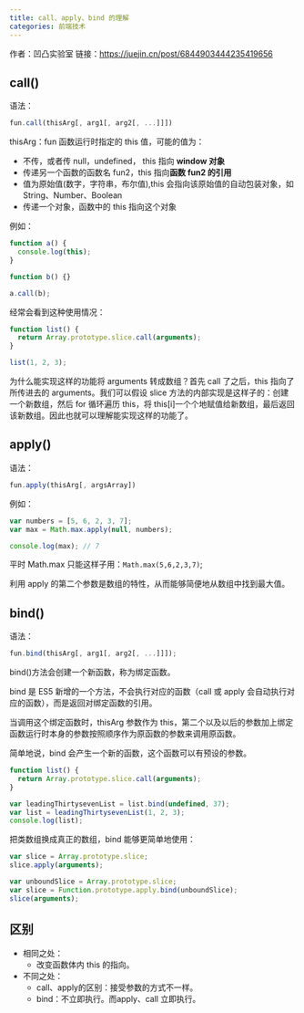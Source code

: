 ```yaml
---
title: call、apply、bind 的理解
categories: 前端技术
---
```


作者：凹凸实验室
链接：https://juejin.cn/post/6844903444235419656

<!-- more -->

## call()

语法：

```javascript
fun.call(thisArg[, arg1[, arg2[, ...]]])
```

thisArg：fun 函数运行时指定的 this 值，可能的值为：

- 不传，或者传 null，undefined， this 指向 **window 对象**
- 传递另一个函数的函数名 fun2，this 指向**函数 fun2 的引用**
- 值为原始值(数字，字符串，布尔值),this 会指向该原始值的自动包装对象，如 String、Number、Boolean
- 传递一个对象，函数中的 this 指向这个对象

例如：

```javascript
function a() {
  console.log(this);
}

function b() {}

a.call(b);
```

经常会看到这种使用情况：

```javascript
function list() {
  return Array.prototype.slice.call(arguments);
}

list(1, 2, 3);
```

为什么能实现这样的功能将 arguments 转成数组？首先 call 了之后，this 指向了所传进去的 arguments。我们可以假设 slice 方法的内部实现是这样子的：创建一个新数组，然后 for 循环遍历 this，将 this[i]一个个地赋值给新数组，最后返回该新数组。因此也就可以理解能实现这样的功能了。

## apply()

语法：

```javascript
fun.apply(thisArg[, argsArray])
```

例如：

```javascript
var numbers = [5, 6, 2, 3, 7];
var max = Math.max.apply(null, numbers);

console.log(max); // 7
```

平时 Math.max 只能这样子用：`Math.max(5,6,2,3,7)`;

利用 apply 的第二个参数是数组的特性，从而能够简便地从数组中找到最大值。

## bind()

语法：

```javascript
fun.bind(thisArg[, arg1[, arg2[, ...]]]);
```

bind()方法会创建一个新函数，称为绑定函数。

bind 是 ES5 新增的一个方法，不会执行对应的函数（call 或 apply 会自动执行对应的函数），而是返回对绑定函数的引用。

当调用这个绑定函数时，thisArg 参数作为 this，第二个以及以后的参数加上绑定函数运行时本身的参数按照顺序作为原函数的参数来调用原函数。

简单地说，bind 会产生一个新的函数，这个函数可以有预设的参数。

```javascript
function list() {
  return Array.prototype.slice.call(arguments);
}

var leadingThirtysevenList = list.bind(undefined, 37);
var list = leadingThirtysevenList(1, 2, 3);
console.log(list);
```

把类数组换成真正的数组，bind 能够更简单地使用：

```javascript
var slice = Array.prototype.slice;
slice.apply(arguments);
```

```javascript
var unboundSlice = Array.prototype.slice;
var slice = Function.prototype.apply.bind(unboundSlice);
slice(arguments);
```

## 区别

- 相同之处：
  - 改变函数体内 this 的指向。
- 不同之处：
  - call、apply的区别：接受参数的方式不一样。
  - bind：不立即执行。而apply、call 立即执行。